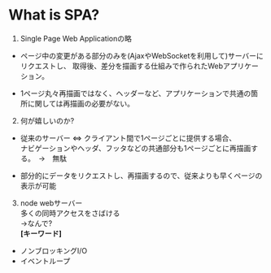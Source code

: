 # What is SPA?  

1. Single Page Web Applicationの略  
  - ページ中の変更がある部分のみを(AjaxやWebSocketを利用して)サーバーにリクエストし、
  取得後、差分を描画する仕組みで作られたWebアプリケーション。  

  - 1ページ丸々再描画ではなく、ヘッダーなど、アプリケーションで共通の箇所に関しては再描画の必要がない。  


2. 何が嬉しいのか?  

  - 従来のサーバー ⇔ クライアント間で1ページごとに提供する場合、  
  ナビゲーションやヘッダ、フッタなどの共通部分も1ページごとに再描画する。　→　無駄  

  - 部分的にデータをリクエストし、再描画するので、従来よりも早くページの表示が可能  


3. node webサーバー  
  多くの同時アクセスをさばける  
  →なんで?  
  **[キーワード]**
  - ノンブロッキングI/O  
  - イベントループ  
